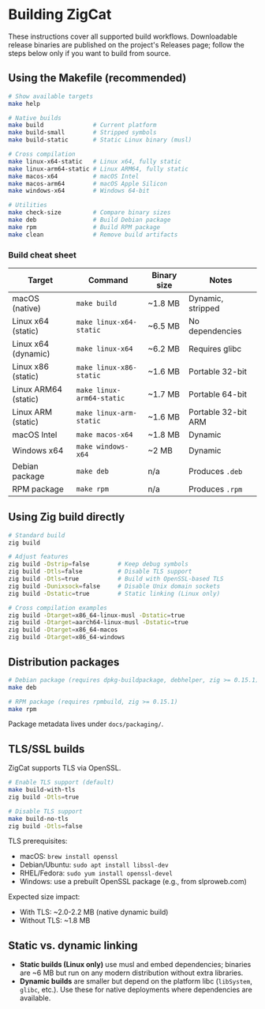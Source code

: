 # Building ZigCat

These instructions cover all supported build workflows. Downloadable release binaries are published on the project's Releases page; follow the steps below only if you want to build from source.

## Using the Makefile (recommended)

```bash
# Show available targets
make help

# Native builds
make build              # Current platform
make build-small        # Stripped symbols
make build-static       # Static Linux binary (musl)

# Cross compilation
make linux-x64-static   # Linux x64, fully static
make linux-arm64-static # Linux ARM64, fully static
make macos-x64          # macOS Intel
make macos-arm64        # macOS Apple Silicon
make windows-x64        # Windows 64-bit

# Utilities
make check-size         # Compare binary sizes
make deb                # Build Debian package
make rpm                # Build RPM package
make clean              # Remove build artifacts
```

### Build cheat sheet

| Target | Command | Binary size | Notes |
|--------|---------|-------------|-------|
| macOS (native) | `make build` | ~1.8 MB | Dynamic, stripped |
| Linux x64 (static) | `make linux-x64-static` | ~6.5 MB | No dependencies |
| Linux x64 (dynamic) | `make linux-x64` | ~6.2 MB | Requires glibc |
| Linux x86 (static) | `make linux-x86-static` | ~1.6 MB | Portable 32-bit |
| Linux ARM64 (static) | `make linux-arm64-static` | ~1.7 MB | Portable 64-bit |
| Linux ARM (static) | `make linux-arm-static` | ~1.6 MB | Portable 32-bit ARM |
| macOS Intel | `make macos-x64` | ~1.8 MB | Dynamic |
| Windows x64 | `make windows-x64` | ~2 MB | Dynamic |
| Debian package | `make deb` | n/a | Produces `.deb` |
| RPM package | `make rpm` | n/a | Produces `.rpm` |

## Using Zig build directly

```bash
# Standard build
zig build

# Adjust features
zig build -Dstrip=false        # Keep debug symbols
zig build -Dtls=false          # Disable TLS support
zig build -Dtls=true           # Build with OpenSSL-based TLS
zig build -Dunixsock=false     # Disable Unix domain sockets
zig build -Dstatic=true        # Static linking (Linux only)

# Cross compilation examples
zig build -Dtarget=x86_64-linux-musl -Dstatic=true
zig build -Dtarget=aarch64-linux-musl -Dstatic=true
zig build -Dtarget=x86_64-macos
zig build -Dtarget=x86_64-windows
```

## Distribution packages

```bash
# Debian package (requires dpkg-buildpackage, debhelper, zig >= 0.15.1)
make deb

# RPM package (requires rpmbuild, zig >= 0.15.1)
make rpm
```

Package metadata lives under `docs/packaging/`.

## TLS/SSL builds

ZigCat supports TLS via OpenSSL.

```bash
# Enable TLS support (default)
make build-with-tls
zig build -Dtls=true

# Disable TLS support
make build-no-tls
zig build -Dtls=false
```

TLS prerequisites:
- macOS: `brew install openssl`
- Debian/Ubuntu: `sudo apt install libssl-dev`
- RHEL/Fedora: `sudo yum install openssl-devel`
- Windows: use a prebuilt OpenSSL package (e.g., from slproweb.com)

Expected size impact:
- With TLS: ~2.0-2.2 MB (native dynamic build)
- Without TLS: ~1.8 MB

## Static vs. dynamic linking

- **Static builds (Linux only)** use musl and embed dependencies; binaries are ~6 MB but run on any modern distribution without extra libraries.
- **Dynamic builds** are smaller but depend on the platform libc (`libSystem`, `glibc`, etc.). Use these for native deployments where dependencies are available.
